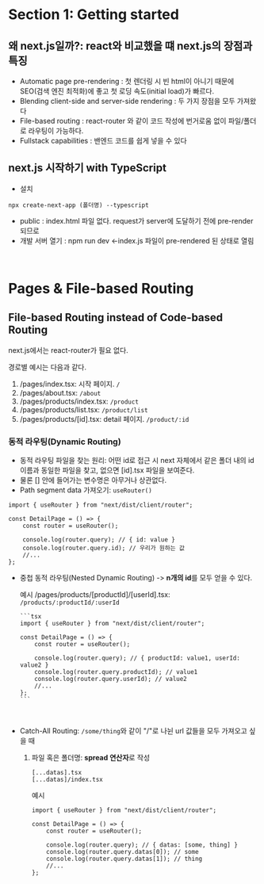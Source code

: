 # Section 1: Getting started

## 왜 next.js일까?: react와 비교했을 떄 next.js의 장점과 특징

-   Automatic page pre-rendering : 첫 렌더링 시 빈 html이 아니기 때문에 SEO(검색 엔진 최적화)에 좋고 첫 로딩 속도(initial load)가 빠르다.
-   Blending client-side and server-side rendering : 두 가지 장점을 모두 가져왔다
-   File-based routing : react-router 와 같이 코드 작성에 번거로움 없이 파일/폴더로 라우팅이 가능하다.
-   Fullstack capabilities : 밴엔드 코드를 쉽게 넣을 수 있다

## next.js 시작하기 with TypeScript

-   설치

```
npx create-next-app (폴더명) --typescript
```

-   public : index.html 파일 없다. request가 server에 도달하기 전에 pre-render되므로
-   개발 서버 열기 : npm run dev <-index.js 파일이 pre-rendered 된 상태로 열림

<br />

# Pages & File-based Routing

## File-based Routing instead of Code-based Routing

next.js에서는 react-router가 필요 없다.

경로별 예시는 다음과 같다.

1.  /pages/index.tsx: 시작 페이지. `/`
2.  /pages/about.tsx: `/about`
3.  /pages/products/index.tsx: `/product`
4.  /pages/products/list.tsx: `/product/list`
5.  /pages/products/[id].tsx: detail 페이지. `/product/:id`

### 동적 라우팅(Dynamic Routing)

-   동적 라우팅 파일을 찾는 원리: 어떤 id로 접근 시 next 자체에서 같은 폴더 내의 id 이름과 동일한 파일을 찾고, 없으면 [id].tsx 파일을 보여준다.
-   물론 [] 안에 들어가는 변수명은 아무거나 상관없다.
-   Path segment data 가져오기: `useRouter()`

```tsx
import { useRouter } from "next/dist/client/router";

const DetailPage = () => {
    const router = useRouter();

    console.log(router.query); // { id: value }
    console.log(router.query.id); // 우리가 원하는 값
    //...
};
```

-   중첩 동적 라우팅(Nested Dynamic Routing) -> **n개의 id**를 모두 얻을 수 있다.

    예시 /pages/products/[productId]/[userId].tsx: `/products/:productId/:userId`

        ```tsx
        import { useRouter } from "next/dist/client/router";

        const DetailPage = () => {
            const router = useRouter();

            console.log(router.query); // { productId: value1, userId: value2 }
            console.log(router.query.productId); // value1
            console.log(router.query.userId); // value2
            //...
        };
        ```

    <br />

-   Catch-All Routing: `/some/thing`와 같이 "/"로 나뉜 url 값들을 모두 가져오고 싶을 때

    1. 파일 혹은 폴더명: **spread 연산자**로 작성

        ```
        [...datas].tsx
        [...datas]/index.tsx
        ```

        예시

        ```tsx
        import { useRouter } from "next/dist/client/router";

        const DetailPage = () => {
            const router = useRouter();

            console.log(router.query); // { datas: [some, thing] }
            console.log(router.query.datas[0]); // some
            console.log(router.query.datas[1]); // thing
            //...
        };
        ```
